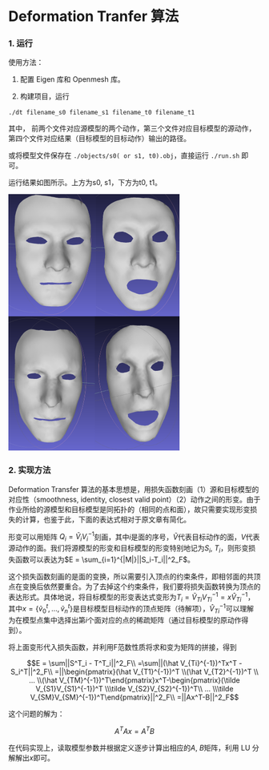 # Deformation Tranfer 算法

### 1. 运行

使用方法：

1. 配置 Eigen 库和 Openmesh 库。

2. 构建项目，运行

```shell
./dt filename_s0 filename_s1 filename_t0 filename_t1
```

其中， 前两个文件对应源模型的两个动作，第三个文件对应目标模型的源动作，第四个文件对应结果（目标模型的目标动作）输出的路径。

或将模型文件保存在 `./objects/s0( or s1, t0).obj`，直接运行 `./run.sh` 即可。

运行结果如图所示。上方为s0, s1，下方为t0, t1。

<img src="README.assets/result-1740844235437-2.png" alt="result" style="zoom:50%;" />

### 2. 实现方法

Deformation Transfer 算法的基本思想是，用损失函数刻画（1）源和目标模型的对应性（smoothness, identity, closest valid point）（2）动作之间的形变。由于作业所给的源模型和目标模型是同拓扑的（相同的点和面），故只需要实现形变损失的计算，也鉴于此，下面的表达式相对于原文章有简化。

形变可以用矩阵
$`Q_i = \tilde{V}_iV^{-1}_i`$刻画，其中$i$是面的序号，$`\tilde V`$代表目标动作的面，$`V`$代表源动作的面。我们将源模型的形变和目标模型的形变特别地记为$`S_i`$, $`T_i`$，则形变损失函数可以表达为$`E = \sum_{i=1}^{|M|}||S_i-T_i||^2_F`$。

这个损失函数刻画的是面的变换，所以需要引入顶点的约束条件，即相邻面的共顶点在变换后依然要重合。为了去掉这个约束条件，我们要将损失函数转换为顶点的表达形式。具体地说，将目标模型的形变表达式变形为$`T_i = \tilde V_{Ti}V_{Ti}^{-1} = x\hat V_{Ti}^{-1}`$，其中$`x = \{\tilde v^t_0,...,\tilde v^t_n\}`$是目标模型目标动作的顶点矩阵（待解项），$`\hat V_{Ti}^{-1}`$可以理解为在模型点集中选择出第$i$个面对应的点的稀疏矩阵（通过目标模型的原动作得到）。

将上面变形代入损失函数，并利用F范数性质将求和变为矩阵的拼接，得到

$$E = \sum||S^T_i - T^T_i||^2_F\\ =\sum||(\hat V_{Ti}^{-1})^Tx^T - S_i^T||^2_F\\ =||\begin{pmatrix}(\hat V_{T1}^{-1})^T \\(\hat V_{T2}^{-1})^T \\ ... \\(\hat V_{TM}^{-1})^T\end{pmatrix}x^T-\begin{pmatrix}(\tilde V_{S1}V_{S1}^{-1})^T \\\tilde V_{S2}V_{S2}^{-1})^T\\ ... \\\tilde V_{SM}V_{SM}^{-1})^T\end{pmatrix}||^2_F\\ =||Ax^T-B||^2_F$$

这个问题的解为：

$$A^TAx=A^TB$$

在代码实现上，读取模型参数并根据定义逐步计算出相应的$`A`$, $`B`$矩阵，利用 LU 分解解出$x$即可。

